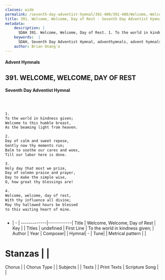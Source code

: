 ```yaml
---
classes: wide
permalink: /seventh-day-adventist-hymnal/301-400/391-400/Welcome,-Welcome,-Day-of-Rest/
title: 391. Welcome, Welcome, Day of Rest - Seventh Day Adventist Hymnal
metadata:
    description: |
      SDAH 391. Welcome, Welcome, Day of Rest. 1. To the world in kindness given; Welcome to this humble breast, As the beaming light from heaven.
    keywords:  |
      SDAH, Seventh Day Adventist Hymnal, adventhymnals, advent hymnals, Welcome, Welcome, Day of Rest, To the world in kindness given; 
    author: Brian Onang'o
---
```


#### Advent Hymnals
## 391. WELCOME, WELCOME, DAY OF REST
#### Seventh Day Adventist Hymnal

```txt



1.
To the world in kindness given;
Welcome to this humble breast,
As the beaming light from heaven.

2.
Day of calm and sweet repose,
Gently now thy moments run;
Balm to soothe our cares and woes,
Till our labor here is done.

3.
Holy day that most we prize,
Day of solemn praise and prayer,
Day to make the simple wise,
O, how great thy blessings are!

4.
Welcome, welcome, day of rest,
With thy influence all divine;
May thy hallowed hours be blessed
to this waiting heart of mine.



```

- |   -  |
-------------|------------|
Title | Welcome, Welcome, Day of Rest |
Key |  |
Titles | undefined |
First Line | To the world in kindness given; |
Author | 
Year | 
Composer|  |
Hymnal|  - |
Tune|  |
Metrical pattern | |
# Stanzas |  |
Chorus |  |
Chorus Type |  |
Subjects |  |
Texts |  |
Print Texts | 
Scripture Song |  |
  
